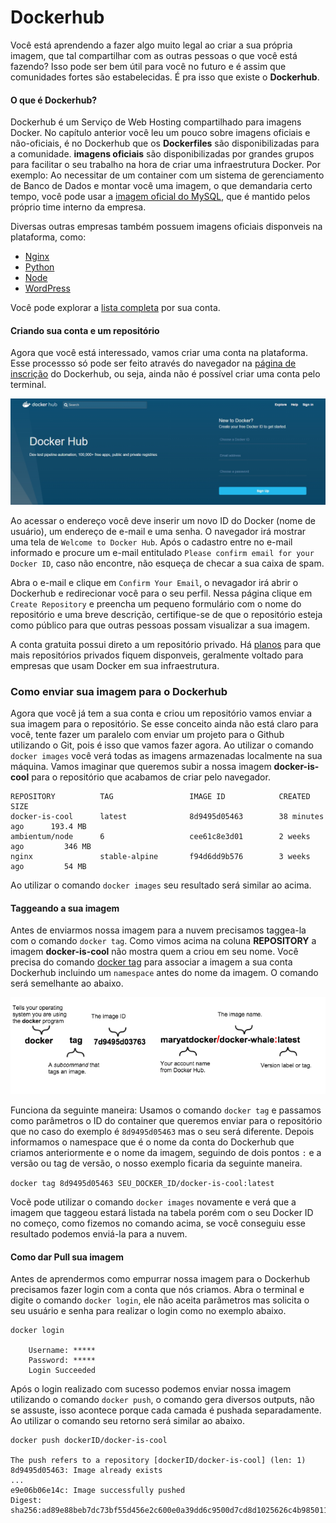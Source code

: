 # Dockerhub

Você está aprendendo a fazer algo muito legal ao criar a sua própria imagem, que tal compartilhar com as outras pessoas o que você está fazendo? Isso pode ser bem útil para você no futuro e é assim que comunidades fortes são estabelecidas. É pra isso que existe o **Dockerhub**.

#### O que é Dockerhub?

Dockerhub é um Serviço de Web Hosting compartilhado para imagens Docker. No capítulo anterior você leu um pouco sobre imagens oficiais e não-oficiais, é no Dockerhub que os **Dockerfiles** são disponibilizadas para a comunidade. **imagens oficiais** são disponibilizadas por grandes grupos para facilitar o seu trabalho na hora de criar uma infraestrutura Docker. Por exemplo: Ao necessitar de um container com um sistema de gerenciamento de Banco de Dados e montar você uma imagem, o que demandaria certo tempo, você pode usar a [imagem oficial do MySQL](https://hub.docker.com/_/mysql/), que é mantido pelos próprio time interno da empresa.

Diversas outras empresas também possuem imagens oficiais disponveis na plataforma, como:

+ [Nginx](https://hub.docker.com/_/nginx/)
+ [Python](https://hub.docker.com/_/python/)
+ [Node](https://hub.docker.com/_/node/)
+ [WordPress](https://hub.docker.com/_/wordpress/)

Você pode explorar a [lista completa](https://hub.docker.com/explore/) por sua conta.

#### Criando sua conta e um repositório

Agora que você está interessado, vamos criar uma conta na plataforma. Esse processso só pode ser feito através do navegador na [página de inscrição](https://hub.docker.com/register/?utm_source=getting_started_guide&utm_medium=embedded_MacOSX&utm_campaign=create_docker_hub_account) do Dockerhub, ou seja, ainda não é possível criar uma conta pelo terminal.

![Dockerhub](images/Dockerhub.png)

Ao acessar o endereço você deve inserir um novo ID do Docker (nome de usuário), um endereço de e-mail e uma senha. O navegador irá mostrar uma tela de `Welcome to Docker Hub`. Após o cadastro entre no e-mail informado e procure um e-mail entitulado `Please confirm email for your Docker ID`, caso não encontre, não esqueça de checar a sua caixa de spam.

Abra o e-mail e clique em `Confirm Your Email`, o nevagador irá abrir o Dockerhub e redirecionar você para o seu perfil. Nessa página clique em `Create Repository` e preencha um pequeno formulário com o nome do repositório e uma breve descrição, certifique-se de que o repositório esteja como público para que outras pessoas possam visualizar a sua imagem.

A conta gratuita possui direto a um repositório privado. Há [planos](https://hub.docker.com/account/billing-plans/) para que mais repositórios privados fiquem disponveis, geralmente voltado para empresas que usam Docker em sua infraestrutura. 

### Como enviar sua imagem para o Dockerhub

Agora que você já tem a sua conta e criou um repositório vamos enviar a sua imagem para o repositório. Se esse conceito ainda não está claro para você, tente fazer um paralelo com enviar um projeto para o Github utilizando o Git, pois é isso que vamos fazer agora. Ao utilizar o comando `docker images` você verá todas as imagens armazenadas localmente na sua máquina. Vamos imaginar que queremos subir a nossa imagem **docker-is-cool** para o repositório que acabamos de criar pelo navegador.

```
REPOSITORY          TAG                 IMAGE ID            CREATED             SIZE
docker-is-cool      latest              8d9495d05463        38 minutes ago      193.4 MB
ambientum/node      6                   cee61c8e3d01        2 weeks ago         346 MB
nginx               stable-alpine       f94d6dd9b576        3 weeks ago         54 MB
```

Ao utilizar o comando `docker images` seu resultado será similar ao acima.

#### Taggeando a sua imagem

Antes de enviarmos nossa imagem para a nuvem precisamos taggea-la com o comando `docker tag`. Como vimos acima na coluna **REPOSITORY** a imagem **docker-is-cool** não mostra quem a criou em seu nome. Você precisa do comando [docker tag](https://docs.docker.com/engine/reference/commandline/tag/) para associar a imagem a sua conta Dockerhub incluindo um `namespace` antes do nome da imagem. O comando será semelhante ao abaixo.

![Dockertag](images/Dockerhub-tag.png)

Funciona da seguinte maneira: Usamos o comando `docker tag` e passamos como parâmetros o ID do container que queremos enviar para o repositório que no caso do exemplo é `8d9495d05463` mas o seu será diferente. Depois informamos o namespace que é o nome da conta do Dockerhub que criamos anteriormente e o nome da imagem, seguindo de dois pontos `:` e a versão ou tag de versão, o nosso exemplo ficaria da seguinte maneira.

`docker tag 8d9495d05463 SEU_DOCKER_ID/docker-is-cool:latest`

Vocẽ pode utilizar o comando `docker images` novamente e verá que a imagem que taggeou estará listada na tabela porém com o seu Docker ID no começo, como fizemos no comando acima, se você conseguiu esse resultado podemos enviá-la para a nuvem.

#### Como dar Pull sua imagem

Antes de aprendermos como empurrar nossa imagem para o Dockerhub precisamos fazer login com a conta que nós criamos. Abra o terminal e digite o comando `docker login`, ele não aceita parãmetros mas solicita o seu usuário e senha para realizar o login como no exemplo abaixo.

```
docker login

    Username: *****
    Password: *****
    Login Succeeded
```

Após o login realizado com sucesso podemos enviar nossa imagem utilizando o comando `docker push`, o comando gera diversos outputs, não se assuste, isso acontece porque cada camada é pushada separadamente. Ao utilizar o comando seu retorno será similar ao abaixo.

```
docker push dockerID/docker-is-cool

The push refers to a repository [dockerID/docker-is-cool] (len: 1)
8d9495d05463: Image already exists
...
e9e06b06e14c: Image successfully pushed
Digest: sha256:ad89e88beb7dc73bf55d456e2c600e0a39dd6c9500d7cd8d1025626c4b985011
```
